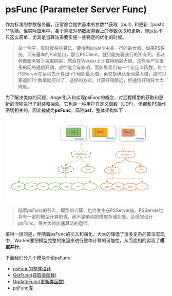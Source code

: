 # psFunc (Parameter Server Func)

作为标准的参数服务器，正常都会提供基本的参数**获取（pull）和更新（push）**功能。但实际应用中，各个算法对参数服务器上的参数获取和更新，却远远不只这么简单，尤其是当算法需要实施一些特定的优化的时候。

> 举个例子，有时候某些算法，要得到`矩阵模型`中某一行的最大值，如果PS系统，只有基本的Pull接口，那么PSClient，就只能先将该行的所有列，都从参数服务器上拉取回来，然后在Worker上计算得到最大值，这样会产生很多的网络通信开销，对性能会有影响。而如果我们有一个自定义函数，每个PSServer在远程先计算出n个局部最大值，再交换确认全局最大值，这时只要返回1个数值就可以了，这样的方式，计算开销接近，但通信开销将大大降低。


为了解决类似的问题，Angel引入和实现psFunc的概念，对远程模型的获取和更新的流程进行了封装和抽象。它也是一种用户自定义函数（UDF），但都和PS操作密切相关的，因此被成为**psFunc**，简称**psf**，整体架构如下：

![](../img/angel_psFunc.png)

>  随着psFunc的引入，模型的计算，也会发生在PSServer端。PSServer也将有一定的模型计算职责，而不是单纯的模型存储功能。合理的设计psFunc，将大大的加速算法的运行。

值得一提的是，伴随着psFunc的引入和强化，大大的降低了很多复杂的算法实现中，Worker要把模型完整的拖回来进行整体计算的可能性，从而变相的实现了**模型并行**。

下面我们分几个模块介绍psFunc

* [psFunc的整体设计](psf_design.md)
* [GetFunc(获取类函数)](psf_get.md)
* [UpdateFunc(更新类函数)](psf_update.md)
* [psFunc库](psf_lib.md)
